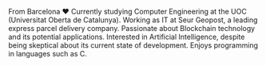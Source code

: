 From Barcelona ❤️
Currently studying Computer Engineering at the UOC (Universitat Oberta de Catalunya).
Working as IT at Seur Geopost, a leading express parcel delivery company.
Passionate about Blockchain technology and its potential applications.
Interested in Artificial Intelligence, despite being skeptical about its current state of development.
Enjoys programming in languages such as C. 
